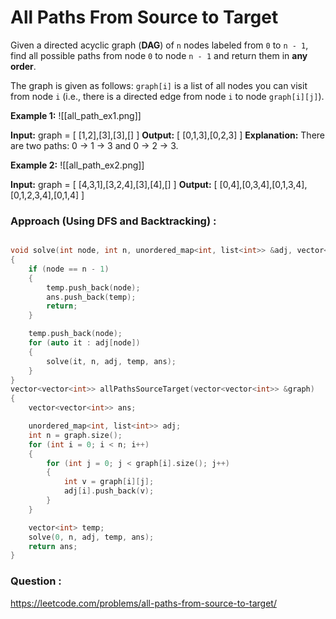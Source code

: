 # All Paths From Source to Target

Given a directed acyclic graph (**DAG**) of `n` nodes labeled from `0` to `n - 1`, find all possible paths from node `0` to node `n - 1` and return them in **any order**.

The graph is given as follows: `graph[i]` is a list of all nodes you can visit from node `i` (i.e., there is a directed edge from node `i` to node `graph[i][j]`).

**Example 1:**
![[all_path_ex1.png]]


**Input:** graph = [ [1,2],[3],[3],[] ]
**Output:** [ [0,1,3],[0,2,3] ]
**Explanation:** There are two paths: 0 -> 1 -> 3 and 0 -> 2 -> 3.

**Example 2:**
![[all_path_ex2.png]]

**Input:** graph = [ [4,3,1],[3,2,4],[3],[4],[] ]
**Output:** [ [0,4],[0,3,4],[0,1,3,4],[0,1,2,3,4],[0,1,4] ]



### Approach (Using DFS and Backtracking) :

```C++

void solve(int node, int n, unordered_map<int, list<int>> &adj, vector<int> temp, vector<vector<int>> &ans)
{
    if (node == n - 1)
    {
        temp.push_back(node);
        ans.push_back(temp);
        return;
    }

    temp.push_back(node);
    for (auto it : adj[node])
    {
        solve(it, n, adj, temp, ans);
    }
}
vector<vector<int>> allPathsSourceTarget(vector<vector<int>> &graph)
{
    vector<vector<int>> ans;

    unordered_map<int, list<int>> adj;
    int n = graph.size();
    for (int i = 0; i < n; i++)
    {
        for (int j = 0; j < graph[i].size(); j++)
        {
            int v = graph[i][j];
            adj[i].push_back(v);
        }
    }

    vector<int> temp;
    solve(0, n, adj, temp, ans);
    return ans;
}
```

### Question :
https://leetcode.com/problems/all-paths-from-source-to-target/
